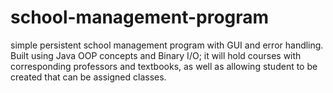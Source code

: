 # school-management-program
simple persistent school management program with GUI and error handling. Built using Java OOP concepts and Binary I/O; it will hold courses with corresponding professors and textbooks, as well as allowing student to be created that can be assigned classes.
